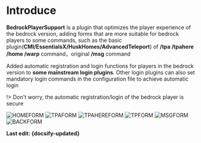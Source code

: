 # Introduce
 
**BedrockPlayerSupport** is a plugin that optimizes the player experience of the bedrock version, adding forms that are more suitable for bedrock players to some commands, such as the basic plugin(**CMI/EssentialsX/HuskHomes/AdvancedTeleport**) of **/tpa /tpahere /home /warp** command，original **/msg** command

Added automatic registration and login functions for players in the bedrock version to **some mainstream login plugins**. Other login plugins can also set mandatory login commands in the configuration file to achieve automatic login

!> Don't worry, the automatic registration/login of the bedrock player is secure

![HOMEFORM](https://img.fastmirror.net/s/2024/06/11/6668011935ed8.png ':size=80%')
![TPAFORM](https://img.fastmirror.net/s/2023/12/09/65747a6272bd2.jpg ':size=80%')
![TPAHEREFORM](https://img.fastmirror.net/s/2023/12/09/65747a664c387.jpg ':size=80%')
![TPFORM](https://img.fastmirror.net/s/2024/06/11/6668173a6185b.png ':size=80%')
![MSGFORM](https://img.fastmirror.net/s/2024/06/11/6668173b46e99.png ':size=80%')
![BACKFORM](https://img.fastmirror.net/s/2024/06/11/6668173a0ef47.png ':size=80%')

**Last edit: {docsify-updated}**